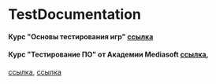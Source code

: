 # TestDocumentation

#### Курс "Основы тестирования игр" [ссылка](https://docs.google.com/spreadsheets/d/19oiSRaW0UB-fTO-uGwBDhysA6BZ9Ovkq5axLnwqvmXU/edit?usp=sharing)
#### Курс "Тестирование ПО" от Академии Mediasoft [ссылка](https://docs.google.com/spreadsheets/d/1HXDdm_OeXBztaLNBtSE3MErWydr-UX3RONmRZ30vsNU/edit?usp=sharing),  
[ссылка](https://docs.google.com/document/d/1pLEU5BrOSufDV2jBNVE_dUFtKnGMxkfcBQFIgDG8hpk/edit?usp=sharing), [ссылка](https://docs.google.com/document/d/1cWzSMOSFkMvKLlNI4sgib1afniBAHG9FcD6S0xy4ekc/edit?usp=sharing)
